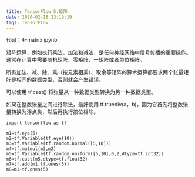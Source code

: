 ```yaml
---
title: TensorFlow-5.矩阵
date: 2020-02-18 23:19:19
tags: TensorFlow
---
```

代码：4-matrix.ipynb

矩阵运算，例如执行乘法、加法和减法，是任何神经网络中信号传播的重要操作。通常在计算中需要随机矩阵、零矩阵、一矩阵或者单位矩阵。

所有加法、减、除、乘（按元素相乘）、取余等矩阵的算术运算都要求两个张量矩阵是相同的数据类型，否则就会产生错误。

可以使用 tf.cast() 将张量从一种数据类型转换为另一种数据类型。

如果在整数张量之间进行除法，最好使用 tf.truediv(a，b)，因为它首先将整数张量转换为浮点类，然后再执行按位相除。

```
import tensorflow as tf

m1=tf.eye(5)
m2=tf.Variable(tf.eye(10))
m3=tf.Variable(tf.random.normal([5,10]))
m4=tf.matmul(m3,m2)
m5=tf.Variable(tf.random.uniform([5,10],0,2,dtype=tf.int32))
m6=tf.cast(m5,dtype=tf.float32)
m7=tf.add(m1,tf.ones(5))
m8=m1-tf.ones(5)
```
